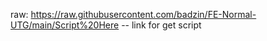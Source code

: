 





raw: https://raw.githubusercontent.com/badzin/FE-Normal-UTG/main/Script%20Here
-- link for get script
